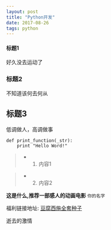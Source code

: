 ```yaml
---
layout: post
title: "Python开发"
date: 2017-08-26
tags: python
---
```



#### 标题1

好久没去运动了

### 标题2

不知道该何去何从

## 标题3

低调做人，高调做事

```
def print_function(_str):
    print "Hello Word!"
```

>* 1. 内容1

>* 2. 内容2

**这是什么,推荐一部感人的动画电影** `你的名字`

福利链接地址:
[豆腐西施全套种子](http://www.pyfeng.com)

逝去的激情
